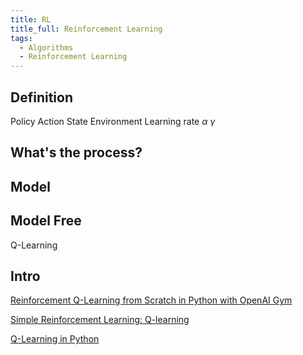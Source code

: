 ```yaml
---
title: RL
title_full: Reinforcement Learning
tags:
  - Algorithms
  - Reinforcement Learning
---
```


## Definition

Policy
Action
State
Environment
Learning rate $\alpha$ 
$\gamma$

## What's the process?


## Model


## Model Free

Q-Learning

## Intro

[Reinforcement Q-Learning from Scratch in Python with OpenAI Gym](https://www.learndatasci.com/tutorials/reinforcement-q-learning-scratch-python-openai-gym/)

[Simple Reinforcement Learning: Q-learning](https://towardsdatascience.com/simple-reinforcement-learning-q-learning-fcddc4b6fe56)

[Q-Learning in Python](https://www.geeksforgeeks.org/q-learning-in-python/)